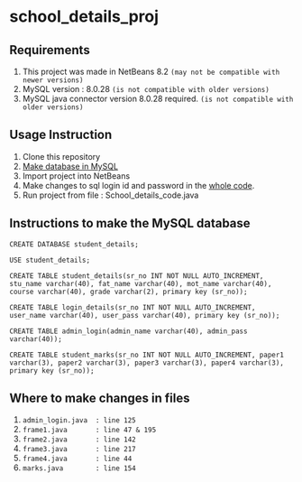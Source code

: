# school_details_proj

## Requirements
1. This project was made in NetBeans 8.2 ```(may not be compatible with newer versions)```
2. MySQL version : 8.0.28 ```(is not compatible with older versions)```
3. MySQL java connector version 8.0.28 required. ```(is not compatible with older versions)```

## Usage Instruction
1. Clone this repository
2. [Make database in MySQL](#instructions-to-make-the-mysql-database)
3. Import project into NetBeans
4. Make changes to sql login id and password in the [whole code](#where-to-make-changes-in-files).
4. Run project from file : School_details_code.java

## Instructions to make the MySQL database
```
CREATE DATABASE student_details;
```
```
USE student_details;
```
```
CREATE TABLE student_details(sr_no INT NOT NULL AUTO_INCREMENT, stu_name varchar(40), fat_name varchar(40), mot_name varchar(40), course varchar(40), grade varchar(2), primary key (sr_no));
```
```
CREATE TABLE login_details(sr_no INT NOT NULL AUTO_INCREMENT, user_name varchar(40), user_pass varchar(40), primary key (sr_no));
```
```
CREATE TABLE admin_login(admin_name varchar(40), admin_pass varchar(40));
```
```
CREATE TABLE student_marks(sr_no INT NOT NULL AUTO_INCREMENT, paper1 varchar(3), paper2 varchar(3), paper3 varchar(3), paper4 varchar(3), primary key (sr_no));
```

## Where to make changes in files
1. ```admin_login.java  : line 125```
2. ```frame1.java       : line 47 & 195```
3. ```frame2.java       : line 142```
4. ```frame3.java       : line 217```
5. ```frame4.java       : line 44```
6. ```marks.java        : line 154```